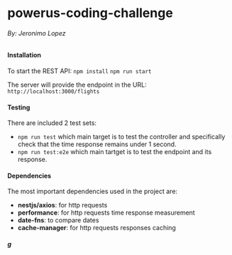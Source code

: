 # powerus-coding-challenge 
###### By: Jeronimo Lopez

#### Installation
To start the REST API:
`npm install` 
`npm run start`

The server will provide the endpoint in the URL: `http://localhost:3000/flights`

#### Testing
There are included 2 test sets:
- `npm run test` which main target is to test the controller and specifically check that the time response remains under 1 second.
- `npm run test:e2e` which main tartget is to test the endpoint and its response.

#### Dependencies
The most important dependencies used in the project are:
- **nestjs/axios**: for http requests
- **performance**: for http requests time response measurement
- **date-fns**: to compare dates
- **cache-manager**: for http requests responses caching

##### g